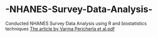 # -NHANES-Survey-Data-Analysis-
Conducted NHANES Survey Data Analysis using R and biostatistics techniques
[The article by Varma Pericherla et al.pdf](https://github.com/VARMA-ANANTH/-NHANES-Survey-Data-Analysis-/files/14646249/The.article.by.Varma.Pericherla.et.al.pdf)
